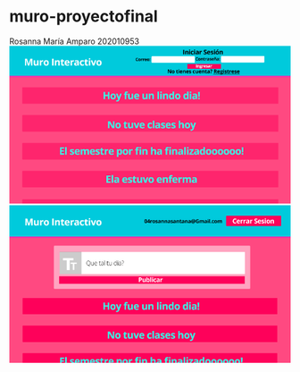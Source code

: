 # muro-proyectofinal
Rosanna María Amparo
202010953
![Mi captura de pantalla](https://github.com/RosannaM1/muro-proyectofinal/blob/main/Proyecto%20final/imagenes/2.PNG)
![Mi captura de pantalla](https://github.com/RosannaM1/muro-proyectofinal/blob/main/Proyecto%20final/imagenes/1.PNG)
